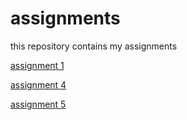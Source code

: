 # assignments
this repository contains my assignments

[assignment 1](https://github.com/Joeyvv33/assignments/blob/master/Assignment_week_2%20(2).ipynb) 

[assignment 4](https://github.com/Joeyvv33/assignments/blob/master/Assignment_week_4.ipynb)

[assignment 5](https://github.com/Joeyvv33/assignments/blob/master/Assignment_week_5.ipynb)
